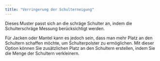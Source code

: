 ```yaml
---
title: "Verringerung der Schulterneigung"
---
```


Dieses Muster passt sich an die schräge Schulter an, indem die Schulterschräge Messung berücksichtigt werden.

Für Jacken oder Mantel kann es jedoch sein, dass man mehr Platz an den Schultern schaffen möchte, um Schulterpolster zu ermöglichen. Mit dieser Option können Sie zusätzlichen Platz an den Schultern erstellen, indem Sie die Menge der Schultern verkleinern.





